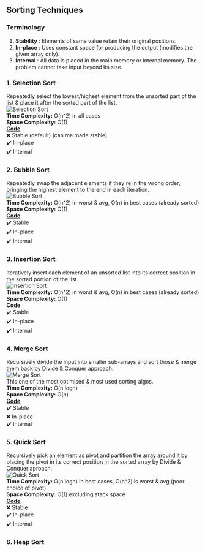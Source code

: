 ## Sorting Techniques
### Terminology
1. **Stability** : Elements of same value retain their original positions.  
2. **In-place** : Uses constant space for producing the output (modifies the given array only).  
3. **Internal** : All data is placed in the main memory or internal memory. The problem cannot take input beyond its size.

### 1. Selection Sort
Repeatedly select the lowest/highest element from the unsorted part of the list & place it after the sorted part of the list.  
![Selection Sort](images/selectionsort.png)  
**Time Complexity:** O(n^2) in all cases  
**Space Complexity:** O(1)  
[**Code**](../src/main/java/com/dsa/algorithms/service/sorting/SortingTechniques.java#L19)  
❌ Stable (default) (can me made stable)  
✔️ In-place  
✔️ Internal

### 2. Bubble Sort
Repeatedly swap the adjacent elements if they're in the wrong order, bringing the highest element to the end in each iteration.  
![Bubble Sort](images/bubblesort.png)  
**Time Complexity:** O(n^2) in worst & avg, O(n) in best cases (already sorted)  
**Space Complexity:** O(1)  
[**Code**](../src/main/java/com/dsa/algorithms/service/sorting/SortingTechniques.java#L36)  
✔️ Stable  
✔️ In-place  
✔️ Internal

### 3. Insertion Sort
Iteratively insert each element of an unsorted list into its correct position in the sorted portion of the list.        
![Insertion Sort](images/insertionsort.png)  
**Time Complexity:** O(n^2) in worst & avg, O(n) in best cases (already sorted)  
**Space Complexity:** O(1)  
[**Code**](../src/main/java/com/dsa/algorithms/service/sorting/SortingTechniques.java#L57)  
✔️ Stable  
✔️ In-place  
✔️ Internal

### 4. Merge Sort
Recursively divide the input into smaller sub-arrays and sort those & merge them back by Divide & Conquer approach.  
![Merge Sort](images/mergesort.png)  
This one of the most optimised & most used sorting algos.  
**Time Complexity:** O(n logn)  
**Space Complexity:** O(n)  
[**Code**](../src/main/java/com/dsa/algorithms/service/sorting/MergeSortAlgorithm.java#L11)    
✔️ Stable  
❌ In-place  
✔️ Internal

### 5. Quick Sort
Recursively pick an element as pivot and partition the array around it by placing the pivot in its correct position in the sorted array by Divide & Conquer aproach.    
![Quick Sort](images/quicksort.png)   
**Time Complexity:** O(n logn) in best cases, O(n^2) is worst & avg (poor choice of pivot)   
**Space Complexity:** O(1) excluding stack space  
[**Code**](../src/main/java/com/dsa/algorithms/service/sorting/QuickSortAlgorithm.java#L8)  
❌ Stable  
✔️ In-place  
✔️ Internal  

### 6. Heap Sort

